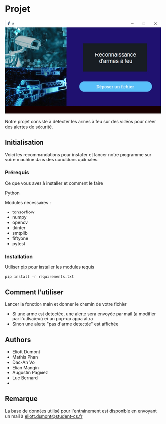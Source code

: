 # Projet

![Screenshot](/Fonctions/fonctions_intermediaires_interface/image_interface/Interface_image.jpeg)

Notre projet consiste à détecter les armes à feu sur des vidéos pour créer des alertes de sécurité. 

## Initialisation

Voici les recommandations pour installer et lancer notre programme sur votre machine dans des conditions optimales.

### Prérequis

Ce que vous avez à installer et comment le faire 

Python

Modules nécessaires :
* tensorflow
* numpy
* opencv
* tkinter
* smtplib
* fiftyone
* pytest

### Installation

Utiliser pip pour installer les modules requis

```
pip install -r requirements.txt
```


## Comment l'utiliser 

Lancer la fonction main et donner le chemin de votre fichier
* Si une arme est detectée, une alerte sera envoyée par mail (à modifier par l'utilsateur) et un pop-up apparaitra
* Sinon une alerte "pas d'arme detectée" est affichée

## Authors
* Eliott Dumont
* Mathis Phan
* Dac-An Vo
* Elian Mangin
* Augustin Pagniez
* Luc Bernard
* 
## Remarque 
La base de données utilisé pour l'entrainement est disponible en envoyant un mail à eliott.dumont@student-cs.fr
